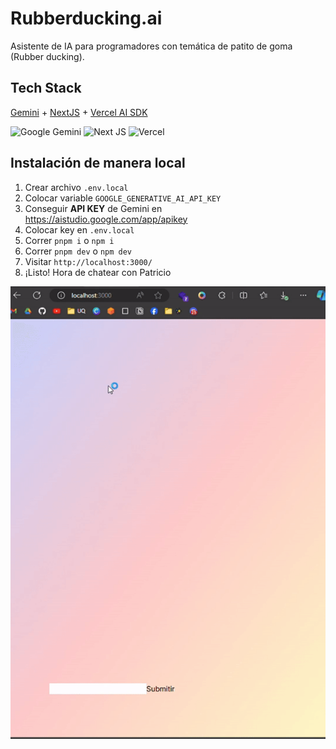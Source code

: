 # Rubberducking.ai

Asistente de IA para programadores con temática de patito de goma (Rubber ducking).

## Tech Stack

[Gemini](https://ai.google.dev/api?lang=web) + [NextJS](https://nextjs.org/) + [Vercel AI SDK](https://sdk.vercel.ai/)

![Google Gemini](https://img.shields.io/badge/google%20assistant-4285F4?style=for-the-badge&logo=google%20assistant&logoColor=white)
![Next JS](https://img.shields.io/badge/Next-black?style=for-the-badge&logo=next.js&logoColor=white)
![Vercel](https://img.shields.io/badge/vercel-%23000000.svg?style=for-the-badge&logo=vercel&logoColor=white)

## Instalación de manera local

1. Crear archivo `.env.local`
2. Colocar variable `GOOGLE_GENERATIVE_AI_API_KEY`
3. Conseguir **API KEY** de Gemini en
   https://aistudio.google.com/app/apikey
4. Colocar key en `.env.local`
5. Correr `pnpm i` o `npm i`
6. Correr `pnpm dev` o `npm dev`
7. Visitar `http://localhost:3000/`
8. ¡Listo! Hora de chatear con Patricio

![Alt Text](./public/Patricio%20v1.gif)
